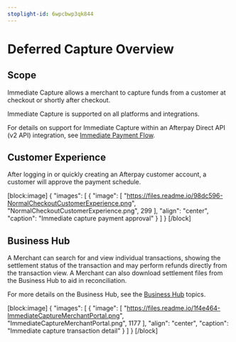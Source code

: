 ```yaml
---
stoplight-id: 6wpcbwp3qk844
---
```


# Deferred Capture Overview

## Scope

Immediate Capture allows a merchant to capture funds from a customer at checkout or shortly after checkout.

Immediate Capture is supported on all platforms and integrations.

For details on support for Immediate Capture within an Afterpay Direct API (v2 API) integration, see [Immediate Payment Flow](../ONLINE-API/Immediate-Payment-Flow.md).  

## Customer Experience

After logging in or quickly creating an Afterpay customer account, a customer will approve the payment schedule.

[block:image]
{
  "images": [
    {
      "image": [
        "https://files.readme.io/98dc596-NormalCheckoutCustomerExperience.png",
        "NormalCheckoutCustomerExperience.png",
        299
      ],
      "align": "center",
      "caption": "Immediate capture payment approval"
    }
  ]
}
[/block]

## Business Hub

A Merchant can search for and view individual transactions, showing the settlement status of the transaction and may perform refunds directly from the transaction view.  A Merchant can also download settlement files from the Business Hub to aid in reconciliation.

For more details on the Business Hub, see the [Business Hub](../MERCHANT-OPERATIONS/MO-Merchant-Portal.md) topics.

[block:image]
{
  "images": [
    {
      "image": [
        "https://files.readme.io/1f4e464-ImmediateCaptureMerchantPortal.png",
        "ImmediateCaptureMerchantPortal.png",
        1177
      ],
      "align": "center",
      "caption": "Immediate capture transaction detail"
    }
  ]
}
[/block]


